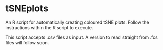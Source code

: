 # tSNEplots
An R script for automatically creating coloured tSNE plots. Follow the instructions within the R script to execute.

This script accepts .csv files as input. A version to read straight from .fcs files will follow soon.
